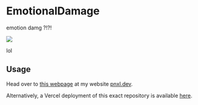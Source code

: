 # EmotionalDamage

emotion damg ?!?!

[![](https://i.imgur.com/1S99xgA.png)](https://discord.com/channels/@me/930661946376736848/942636194884362241)

lol

## Usage
Head over to [this webpage](https://pnxl.dev/etc/games/emodmg) at my website [pnxl.dev](https://pnxl.dev/).

Alternatively, a Vercel deployment of this exact repository is available [here](https://emotional-damage.vercel.app).


